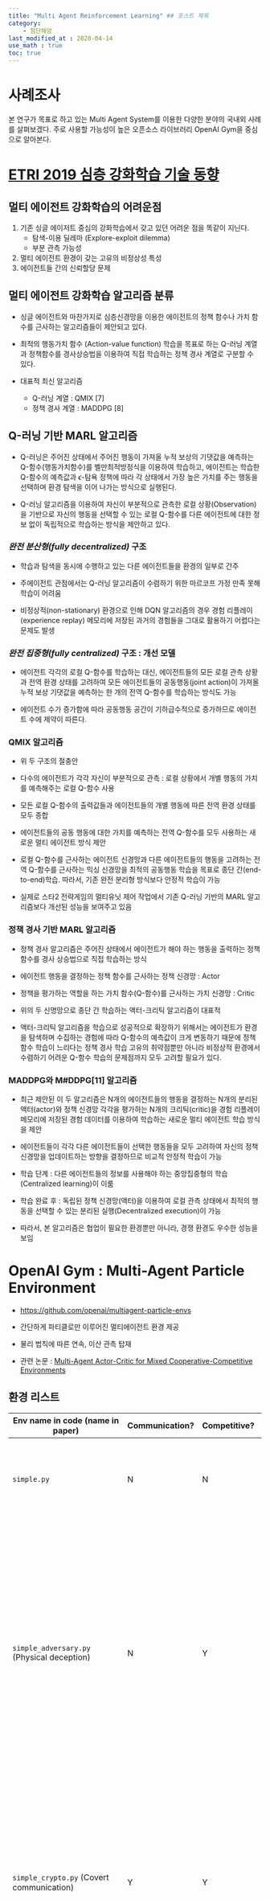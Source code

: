 ```yaml
---
title: "Multi Agent Reinforcement Learning" ## 포스트 제목
category:       
    - 첨단해양
last_modified_at : 2020-04-14
use_math : true
toc: true
---
```


# 사례조사

본 연구가 목표로 하고 있는 Multi Agent System를 이용한 다양한 분야의 국내외 사례를 살펴보겠다. 주로 사용할 가능성이 높은 오픈소스 라이브러리 OpenAI Gym을 중심으로 알아본다.

# [ETRI 2019 심층 강화학습 기술 동향](https://ettrends.etri.re.kr/ettrends/178/0905178001/34-4_1-14.pdf)

## 멀티 에이전트 강화학습의 어려운점

1. 기존 싱글 에이저트 중심의 강화학습에서 갖고 있던 어려운 점을 똑같이 지닌다.
    * 탐색-이용 딜레마 (Explore-exploit dilemma)
    * 부분 관측 가능성
2. 멀티 에이전트 환경이 갖는 고유의 비정상성 특성
3. 에이전트들 간의 신뢰할당 문제

## 멀티 에이전트 강화학습 알고리즘 분류

- 싱글 에이전트와 마찬가지로 심층신경망을 이용한 에이전트의 정책 함수나 가치 함수를 근사하는 알고리즘들이 제안되고 있다. 

- 최적의 행동가치 함수 (Action-value function) 학습을 목표로 하는 Q-러닝 계열과 정책함수를 경사상승법을 이용하여 직접 학습하는 정책 경사 계열로 구분할 수 있다.

- 대표적 최신 알고리즘 
    * Q-러닝 계열 : QMIX [7]
    * 정책 경사 계열 : MADDPG [8]        

## Q-러닝 기반 MARL 알고리즘

- Q-러닝은 주어진 상태에서 주어진 행동이 가져올 누적 보상의 기댓값을 예측하는 Q-함수(행동가치함수)를 벨만최적방정식을 이용하여 학습하고, 에이전트는 학습한 Q-함수의 예측값과 $\epsilon$-탐욕 정책에 따라 각 상태에서 가장 높은 가치를 주는 행동을 선택하며 환경 탐색을 이어 나가는 방식으로 실행된다.

- Q-러닝 알고리즘을 이용하여 자신이 부분적으로 관측한 로컬 상황(Observation)을 기반으로 자신의 행동을 선택할 수 있는 로컬 Q-함수를 다른 에이전트에 대한 정보 없이 독립적으로 학습하는 방식을 제안하고 있다.

### *완전 분산형(fully decentralized)* 구조 
- 학습과 탐색을 동시에 수행하고 있는 다른 에이전트들을 환경의 일부로 간주

- 주에이전트 관점에서는 Q-러닝 알고리즘이 수렴하기 위한 마르코프 가정 만족 못해 학습이 어려움

- 비정상적(non-stationary) 환경으로 인해 DQN 알고리즘의 경우 경험 리플레이(experience replay) 메모리에 저장된 과거의 경험들을 그대로 활용하기 어렵다는 문제도 발생

### *완전 집중형(fully centralized)* 구조 : 개선 모델
- 에이전트 각각의 로컬 Q-함수를 학습하는 대신, 에이전트들의 모든 로컬 관측 상황과 전역 환경 상태를 고려하여 모든 에이전트들의 공동행동(joint action)이 가져올 누적 보상 기댓값을 예측하는 한 개의 전역 Q-함수를 학습하는 방식도 가능 

- 에이전트 수가 증가함에 따라 공동행동 공간이 기하급수적으로 증가하므로 에이전트 수에 제약이 따른다.

### **QMIX** 알고리즘
- 위 두 구조의 절충안

- 다수의 에이전트가 각각 자신이 부분적으로 관측 : 로컬 상황에서 개별 행동의 가치를 예측해주는 로컬 Q-함수 사용

- 모든 로컬 Q-함수의 출력값들과 에이전트들의 개별 행동에 따른 전역 환경 상태를 모두 종합

- 에이전트들의 공동 행동에 대한 가치를 예측하는 전역 Q-함수를 모두 사용하는 새로운 멀티 에이전트 방식 제안

- 로컬 Q-함수를 근사하는 에이전트 신경망과 다른 에이전트들의 행동을 고려하는 전역 Q-함수를 근사하는 믹싱 신경망을 최적의 공동행동 학습을 목표로 종단 간(end-to-end)학습. 따라서, 기존 완전 분리형 방식보다 안정적 학습이 가능

- 실제로 스타2 전략게임의 멀티유닛 제어 작업에서 기존 Q-러닝 기반의 MARL 알고리즘보다 개선된 성능을 보여주고 있음

### 정책 경사 기반 MARL 알고리즘

- 정책 경사 알고리즘은 주어진 상태에서 에이전트가 해야 하는 행동을 출력하는 정책 함수를 경사 상승법으로 직접 학습하는 방식

- 에이전트 행동을 결정하는 정책 함수를 근사하는 정책 신경망 : Actor

- 정책을 평가하는 역할을 하는 가치 함수(Q-함수)를 근사하는 가치 신경망 : Critic

- 위의 두 신명망으로 종단 간 학습하는 액터-크리틱 알고리즘이 대표적

- 액터-크리틱 알고리즘을 학습으로 성공적으로 확장하기 위해서는 에이전트가 환경을 탐색하며 수집하는 경험에 따라 Q-함수의 예측값이 크게 변동하기 때문에 정책함수 학습이 느리다는 정책 경사 학습 고유의 취약점뿐만 아니라 비정상적 환경에서 수렴하기 어려운 Q-함수 학습의 문제점까지 모두 고려할 필요가 있다. 

### MADDPG와 M#DDPG[11] 알고리즘

- 최근 제안된 이 두 알고리즘은 N개의 에이전트들의 행동을 결정하는 N개의 분리된 액터(actor)와 정책 신경망 각각을 평가하는 N개의 크리틱(critic)을 경험 리플레이 메모리에 저장된 경험 데이터를 이용하여 학습하는 새로운 멀티 에이전트 학습 방식을 제안

- 에이전트들이 각각 다른 에이전트들이 선택한 행동들을 모두 고려하여 자신의 정책 신경망을 업데이트하는 방향을 결정하므로 비교적 안정적 학습이 가능

- 학습 단계 : 다른 에이전트들의 정보를 사용해야 하는 중앙집중형의 학습(Centralized learning)이 이룸

- 학습 완료 후 : 독립된 정책 신경망(액터)을 이용하여 로컬 관측 상태에서 최적의 행동을 선택할 수 있는 분리된 실행(Decentralized execution)이 가능

- 따라서, 본 알고리즘은 협업이 필요한 환경뿐만 아니라, 경쟁 환경도 우수한 성능을 보임
    

# OpenAI Gym : Multi-Agent Particle Environment

- <https://github.com/openai/multiagent-particle-envs>

- 간단하게 파티클로만 이루어진 멀티에이전트 환경 제공

- 물리 법칙에 따른 연속, 이산 관측 탑재

- 관련 논문 : [Multi-Agent Actor-Critic for Mixed Cooperative-Competitive Environments](https://arxiv.org/pdf/1706.02275.pdf)


## 환경 리스트

| Env name in code (name in paper) |  Communication? | Competitive? | Notes |
| --- | --- | --- | --- |
| `simple.py` | N | N | Single agent sees landmark position, rewarded based on how close it gets to landmark. Not a multiagent environment -- used for debugging policies. |
| `simple_adversary.py` (Physical deception) | N | Y | 1 adversary (red), N good agents (green), N landmarks (usually N=2). All agents observe position of landmarks and other agents. One landmark is the ‘target landmark’ (colored green). Good agents rewarded based on how close one of them is to the target landmark, but negatively rewarded if the adversary is close to target landmark. Adversary is rewarded based on how close it is to the target, but it doesn’t know which landmark is the target landmark. So good agents have to learn to ‘split up’ and cover all landmarks to deceive the adversary. |
| `simple_crypto.py` (Covert communication) | Y | Y | Two good agents (alice and bob), one adversary (eve). Alice must sent a private message to bob over a public channel. Alice and bob are rewarded based on how well bob reconstructs the message, but negatively rewarded if eve can reconstruct the message. Alice and bob have a private key (randomly generated at beginning of each episode), which they must learn to use to encrypt the message. |
| `simple_push.py` (Keep-away) | N |Y  | 1 agent, 1 adversary, 1 landmark. Agent is rewarded based on distance to landmark. Adversary is rewarded if it is close to the landmark, and if the agent is far from the landmark. So the adversary learns to push agent away from the landmark. |
| `simple_reference.py` | Y | N | 2 agents, 3 landmarks of different colors. Each agent wants to get to their target landmark, which is known only by other agent. Reward is collective. So agents have to learn to communicate the goal of the other agent, and navigate to their landmark. This is the same as the simple_speaker_listener scenario where both agents are simultaneous speakers and listeners. |
| `simple_speaker_listener.py` (Cooperative communication) | Y | N | Same as simple_reference, except one agent is the ‘speaker’ (gray) that does not move (observes goal of other agent), and other agent is the listener (cannot speak, but must navigate to correct landmark).|
| `simple_spread.py` (Cooperative navigation) | N | N | N agents, N landmarks. Agents are rewarded based on how far any agent is from each landmark. Agents are penalized if they collide with other agents. So, agents have to learn to cover all the landmarks while avoiding collisions. |
| `simple_tag.py` (Predator-prey) | N | Y | Predator-prey environment. Good agents (green) are faster and want to avoid being hit by adversaries (red). Adversaries are slower and want to hit good agents. Obstacles (large black circles) block the way. |
| `simple_world_comm.py` | Y | Y | Environment seen in the video accompanying the paper. Same as simple_tag, except (1) there is food (small blue balls) that the good agents are rewarded for being near, (2) we now have ‘forests’ that hide agents inside from being seen from outside; (3) there is a ‘leader adversary” that can see the agents at all times, and can communicate with the other adversaries to help coordinate the chase. |

[ex : simple](/assets/images/2020-04-17-particle_example.PNG)

<!-- 

## [Journal of International Council on Electrical Engineering 2017 Multi-agent systems and their applications](https://www.tandfonline.com/doi/pdf/10.1080/22348972.2017.1348890?needAccess=true) -->

- prng 수정 : <https://github.com/openai/multiagent-particle-envs/issues/53>

# [OpenAI : Emergent Tool Use from Multi-Agent Interaction](https://openai.com/blog/emergent-tool-use/)

- Training hide-and-seek agents
We use the same training infrastructure and algorithms used to train OpenAI Five and Dactyl. However, in our environment each agent acts independently, using its own observations and hidden memory state. Agents use an entity-centric state-based representation of the world, which is permutation invariant with respect to objects and other agents.

Each object is embedded and then passed through a masked residual self attention block, similar to those used in transformers, where the attention is over objects instead of over time. Objects that are not in line-of-sight and in front of the agent are masked out such that the agent has no information of them.

[MARL:hide-and-seek](/assets/images/2020-04-17-hide_and_seek.PNG)

# 여러 분야 응용

- <https://silo.ai/applying-multi-agent-reinforcement-learning/>

1. Online Distributed Resource Allocation
Applying multi-agent learning on to come up with effective resource allocation in a network of computing.
Zhang, Chongjie, Victor R. Lesser, and Prashant J. Shenoy. [“A Multi-Agent Learning Approach to Online Distributed Resource Allocation.”](https://www.ijcai.org/Proceedings/09/Papers/068.pdf) IJCAI. Vol. 9. 2009.(44회 인용)

2. Cellular Network Optimization
Applying MARL in LTE networks, guide base stations to maximise mobile service quality.
Pandey, Binda. [“Adaptive Learning For Mobile Network Management.”](https://aaltodoc.aalto.fi/bitstream/handle/123456789/23906/master_Pandey_Binda_2016.pdf?sequence=1&isAllowed=y) 2016.
[LTE network simulator](/assets/images/2020-04-17-LTE.PNG)

3. Smart Grid Optimization
Applying MARL to control power flow in an electrical power grid with optimum efficiency.
Riedmiller, Martin, Andrew Moore, and Jeff Schneider. [“Reinforcement learning for cooperating and communicating reactive agents in electrical power grids.”](https://link.springer.com/chapter/10.1007/3-540-44568-4_9) Workshop on Balancing Reactivity and Social Deliberation in Multi-Agent Systems. Springer, Berlin, Heidelberg. 2000.(23회 인용)

4. Smart Cross Light
Applying MARL to control traffic lights to minimise wait time for each car in a city, making them more adaptable based estimates of expected wait time.
Wiering, M. A. [“Multi-agent reinforcement learning for traffic light control.”](https://scholar.google.co.kr/scholar?hl=ko&as_sdt=0%2C5&q=Multi-agent+reinforcement+learning+for+traffic+light+control&btnG=) ICML, 2000.(362회 인용)

- [Multi-Agent Deep Reinforcement Learning for Large-scale Traffic Signal Control](https://ieeexplore.ieee.org/abstract/document/8667868)
    * IEEE Transactions on Intelligent Transportation Systems (2019)
    * The multi-agent RL (MARL) overcomes the scalability issue by distributing the global control to each local RL agent, but it introduces new challenges
    * actor critic(A2C) architecture
    *  This paper presents, for the first time, a fully scalable and decentralized MARL algorithm for the state-of-the-art deep RL agent, advantage actor critic (A2C), within the context of ATSC.
    * 24회 인용

5. Economics

- [Pricing in Agent Economies Using Multi-Agent Q-Learning](https://link.springer.com/content/pdf/10.1023/A:1015504423309.pdf)
    * we study simultaneous Q-learning by two competing seller agents in three moderately realistic economic models. This is the simplest case in which interesting multi-agent phenomena can occur, and the state space is small enough so that lookup tables can be used to represent the Q-functions. 
    * In one of the models (the “Shopbot” model) where the sellers’ profit functions are symmetric, we find that Q-learning can produce either symmetric or broken-symmetry policies, depending on the discount parameter and on initial conditions.

    * Tesauro, Gerald, and Jeffrey O. Kephart. "Pricing in agent economies using multi-agent Q-learning." Autonomous Agents and Multi-Agent Systems 5.3 (2002): 289-304.
    * 156회 인용 


+ 응용 사례
    * [Deep Reinforcement Learning for Multiagent Systems: A Review of Challenges, Solutions, and Applications](https://ieeexplore.ieee.org/abstract/document/9043893) (39회 인용 / 2020)
    
    [Applications of MARL](/assets/images/2020-04-17-MARL_응용사례.PNG)


# Unity with OpenAI Gym

- 참조 링크 : <https://blogs.unity3d.com/kr/2018/09/11/ml-agents-toolkit-v0-5-new-resources-for-ai-researchers-available-now/>

- *유니티는 ML 에이전트 툴킷을 처음 출시할 당시 학습 환경과의 상호작용을 위해 커스텀 Python API를 제공했습니다.* 

- 관찰 공간이 복잡하게 섞여 있는 환경에서 **멀티 에이전트와 멀티 브레인 학습을 수행**하는 시나리오를 사용할 수 있게 되었습니다. 

- **이제 Unity 환경과의 상호작용에 사용할 수 있는 gym 인터페이스가 제작**되었다는 기쁜 소식을 전해드립니다. 

- gym 사용에 관한 실험 파이프라인을 제작하는 연구자는 이제 다른 gym 환경을 손쉽게 Unity gym 환경으로 바꿀 수 있습니다. gym 인터페이스에 대한 자세한 내용은 Unity의 패키지 페이지(영문)를 참조하세요.

- 2019년 5월 2일 기준으로 베타 버전을 발표한 상태

- ML-agent를 학습할 수 있는 4가지 방식
    1) 강화학습

    2) 모방학습(Imitation Learning)

    3) neuroevolution

    4) 그 외의 다른 알고리즘

- 현재 OpenAI Gym에서 mujoko 시뮬레이터가 유료화 되고 리눅스 환경에서만 사용할 수 있는 반면, 유니티 환경에서는 무료인 동시에 윈도우에서도 사용이 가능하다.

- ML-agent의 특징
    * Python으로 Control되는 Unity 환경
    * 10개 이상의 샘플 환경(Example)
    * 다양한 환경설정 값과, 훈련 시나리오
    * memory-enhanced Deep reinforcement learning(메모리 활용 심층 강화학습)
    * 쉽게 정의할 수 있는 커리큘럼 Learning 시나리오
    * 내장 되어있는 모방학습
    * 유연한 컨트롤 with on-demand decision making.
    * 네트워크 출력의 시각화
    * 쉬운 도커 셋업
    * 학습환경을 gym이라는 것으로 추상화
    * 유니티의 추론 엔진을 사용
    * 여러개들 동시에 학습

 - OpenAI Gym MuJoCo : <https://www.roboti.us/license.html>

 # Game : Starcraft

 - [AlphaStar(DeepMind)](https://deepmind.com/blog/article/AlphaStar-Grandmaster-level-in-StarCraft-II-using-multi-agent-reinforcement-learning) : 2019년 상위 0.2% 실력 달성
    * 동일 종족만 상대가 가능하여 프로토스 대 프로토스 경기만 했다. 하지만, 지난 10월에는 알파스타가 멀티 에이전트  강화 학습으로 스타크래프트 모든 종족에서 그랜드마스터 레벨에 도달했다. 알파스타는 사람과 비슷한 수준의 시야 정보 및 명령속도(APM)를 가진 상태로 스타크래프트 공식 게임 서버인 배틀넷에서 게임에 임했다.

- [Alibaba and University of London](https://medium.com/syncedreview/alibabas-new-study-on-artificial-intelligence-achieving-multi-arms-cooperative-gaming-in-cf78f60bb34b) : 2017년 발표
    * Researchers from Alibaba and UCL set the multi-agent StarCraft combat mission to zero and random. Different agents communicate with each other through a new bi-directional coordination network (BiCNet), and learning is done through an evaluation-decision-making process. In addition, researchers also proposed the idea of sharing parameters and dynamic grouping to solve the problem of scalability.
    
    [BiCNet](/assets/images/2020-04-17-BiCNet.PNG)

    * To maintain a scalable yet effective communication protocol, we introduce Multi-agent BidirectionallyCoordinated Network (BiCNet [’bIknet]) with a vectorised extension of actor-critic formulation.

    * BiCNet : BiCNet is a multi-agent enhanced learning framework that utilizes bidirectional neural networks. It constructs a vectorized assessment-decision approach, where each dimension corresponds to an agent. The coordination between agents is done through a two-way internal communication. Through end-to-end learning, BiCNet can successfully learn a variety of effective collaborative strategy. This study proves that the system can coordinate various arms in the real-time strategy game “StarCraft”, resulting in a variety of effective tactics. In the experiment, the researchers found that there was a strong correlation between the specified incentive and the learning strategy. They plan to further study the relationship, explore how agents communicate in the network, and whether they will generate a specific language. In addition, when both sides use a deep multi-agent model for the game, the study of the Nash equilibrium will also be a very interesting research topic.
    
    * [Multiagent Bidirectionally-Coordinated Nets: Emergence of Human-level Coordination in Learning to Play StarCraft Combat Games]()

- [삼성 SDS : AI 스타크래프트 도전기](https://www.samsungsds.com/global/ko/support/insights/AI-starcraft-3.html)
    * 동일 기종의 멀티에이전트 컨트롤을 목표로 모델 제작
    * Actor-Critic Architecture를 채용한 대표적인 off policy Deep Deterministic Policy Gradient(DDPG) 모델 제작
    * BiCNet 기반 Decentralized actor와 Centralized critic의 구조
    * 유닛 개수에 따라 모델파라미터가 늘어나지 않도록 조정
    * 글로벌 리워드를 추가하여 에이전트 간 협동을 가장 우선 순위로 둠
    [AC architecture](/assets/images/2020-04-17-SD.PNG)

<hr/>

### 추가 참고 자료

1. ETRI 2019 심층강화학습 라이브러리 기술 동향 : <https://ettrends.etri.re.kr/ettrends/180/0905180008/34-6_87-99.pdf>

2. Why the multi agent system is hard? : <https://medium.com/hackernoon/why-coding-multi-agent-systems-is-hard-2064e93e29bb>

3. Reinforcement learning applications : <https://arxiv.org/pdf/1908.06973.pdf>

4. AAAI 2019 - A tutorial RL : <https://outreach.didichuxing.com/tutorial/AAAI2019/>

5. MADDPG 설명 : <https://jay.tech.blog/2018/08/04/multi-agent-actor-critic-rl/>

6. Introduction of MARL : <http://www.dcsc.tudelft.nl/~bdeschutter/pub/rep/10_003.pdf>

7. A Comprehensive Survey of MARL : <https://ieeexplore.ieee.org/abstract/document/4445757> (586회 인용 / 2008)
